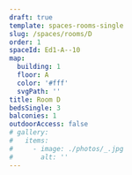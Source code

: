 ```yaml
---
draft: true
template: spaces-rooms-single
slug: /spaces/rooms/D
order: 1
spaceId: Ed1-A--10
map: 
  building: 1
  floor: A
  color: '#fff'
  svgPath: ''
title: Room D
bedsSingle: 3
balconies: 1
outdoorAccess: false
# gallery:
#   items:
#     - image: ./photos/_.jpg
#       alt: ''
---
```

